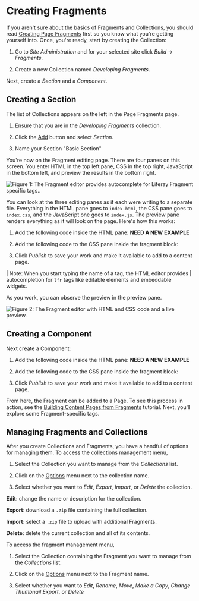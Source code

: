 # Creating Fragments [](id=creating-a-fragment)

If you aren't sure about the basics of Fragments and Collections, you should 
read [Creating Page Fragments](link) first so you know what you're getting 
yourself into. Once, you're ready, start by creating the Collection:

1.  Go to *Site Administration* and for your selected site click *Build*
    &rarr; *Fragments*.
 
2.  Create a new Collection named *Developing Fragments*.

Next, create a *Section* and a *Component*.

## Creating a Section

The list of Collections appears on the left in the Page Fragments page.

1.  Ensure that you are in the *Developing Fragments* collection.

2.  Click the [Add](../../../images/icon-add.png) button and select *Section*.

3.  Name your Section "Basic Section"

You're now on the Fragment editing page. There are four panes on this screen.
You enter HTML in the top left pane, CSS in the top right, JavaScript in the
bottom left, and preview the results in the bottom right.

![Figure 1: The Fragment editor provides autocomplete for Liferay Fragment specific tags..](../../../images/fragment-editor-autocomplete.png)

You can look at the three editing panes as if each were writing to a separate 
file. Everything in the HTML pane goes to `index.html`, the CSS pane goes to 
`index.css`, and the JavaScript one goes to `index.js`. The preview pane renders
everything as it will look on the page. Here's how this works:

1.  Add the following code inside the HTML pane:
    **NEED A NEW EXAMPLE**

2.  Add the following code to the CSS pane inside the fragment block:

3. Click *Publish* to save your work and make it available to add to a content
   page.

| Note: When you start typing the name of a tag, the HTML editor provides 
| autocompletion for `lfr` tags like editable elements and embeddable widgets.

As you work, you can observe the preview in the preview pane.

![Figure 2: The Fragment editor with HTML and CSS code and a live preview.](../../../images/fragment-editor-basic.png)

## Creating a Component

Next create a Component:

1.  Add the following code inside the HTML pane:
    **NEED A NEW EXAMPLE**

2.  Add the following code to the CSS pane inside the fragment block:

3.  Click *Publish* to save your work and make it available to add to a content
    page.

From here, the Fragment can be added to a Page. To see this process in action, 
see the [Building Content Pages from Fragments](link) tutorial. Next, you'll 
explore some Fragment-specific tags. 

## Managing Fragments and Collections

After you create Collections and Fragments, you have a handful of options for 
managing them. To access the collections management menu,

1.  Select the Collection you want to manage from the *Collections* list.

2.  Click on the [Options](../../../images/icon-options.png) menu next to the 
    collection name.
    
3.  Select whether you want to *Edit*, *Export*, *Import*, or *Delete* the 
    collection.

**Edit**: change the name or description for the collection.

**Export**: download a `.zip` file containing the full collection.

**Import**: select a `.zip` file to upload with additional Fragments.

**Delete**: delete the current collection and all of its contents.

To access the fragment management menu,

1.  Select the Collection containing the Fragment you want to manage from the 
    *Collections* list.
    
2.  Click on the [Options](../../../images/icon-options.png) menu next to the 
    Fragment name.

3.  Select whether you want to *Edit*, *Rename*, *Move*, *Make a Copy*, *Change Thumbnail* *Export*, or *Delete* 
